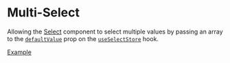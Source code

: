 # Multi-Select

<div data-description>

Allowing the <a href="/components/select">Select</a> component to select multiple values by passing an array to the <a href="/apis/select-store#defaultvalue"><code>defaultValue</code></a> prop on the <a href="/apis/select-store"><code>useSelectStore</code></a> hook.

</div>

<a href="./index.tsx" data-playground>Example</a>

